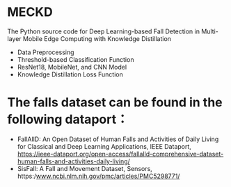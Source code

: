 # MECKD
The Python source code for Deep Learning-based Fall Detection in Multi-layer Mobile Edge Computing with Knowledge Distillation
  * Data Preprocessing
  * Threshold-based Classification Function
  * ResNet18, MobileNet, and CNN Model
  * Knowledge Distillation Loss Function

# The falls dataset can be found in the following dataport：
 * FallAllD: An Open Dataset of Human Falls and Activities of Daily Living for Classical and Deep Learning Applications, IEEE Dataport, https://ieee-dataport.org/open-access/fallalld-comprehensive-dataset-human-falls-and-activities-daily-living/
 * SisFall: A Fall and Movement Dataset, Sensors, https:/www.ncbi.nlm.nih.gov/pmc/articles/PMC5298771/
